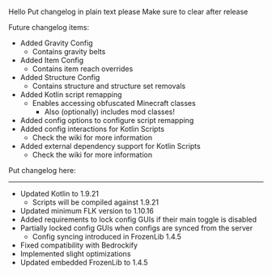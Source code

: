 Hello
Put changelog in plain text please
Make sure to clear after release

Future changelog items:
- Added Gravity Config
    - Contains gravity belts
- Added Item Config
    - Contains item reach overrides
- Added Structure Config
    - Contains structure and structure set removals
- Added Kotlin script remapping
    - Enables accessing obfuscated Minecraft classes
        - Also (optionally) includes mod classes!
- Added config options to configure script remapping
- Added config interactions for Kotlin Scripts
    - Check the wiki for more information
- Added external dependency support for Kotlin Scripts
    - Check the wiki for more information

Put changelog here:

-----------------
- Updated Kotlin to 1.9.21
  - Scripts will be compiled against 1.9.21
- Updated minimum FLK version to 1.10.16
- Added requirements to lock config GUIs if their main toggle is disabled
- Partially locked config GUIs when configs are synced from the server
  - Config syncing introduced in FrozenLib 1.4.5
- Fixed compatibility with Bedrockify
- Implemented slight optimizations
- Updated embedded FrozenLib to 1.4.5
